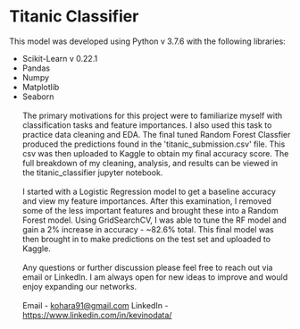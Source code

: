 # Titanic Classifier
This model was developed using Python v 3.7.6 with the following libraries:<br>
- Scikit-Learn v 0.22.1
- Pandas
- Numpy
- Matplotlib
- Seaborn
<br><br>
The primary motivations for this project were to familiarize myself with classification tasks and feature importances. I also used this task to practice data cleaning and EDA. The final tuned Random Forest Classfier produced the predictions found in the 'titanic_submission.csv' file. This csv was then uploaded to Kaggle to obtain my final accuracy score. The full breakdown of my cleaning, analysis, and results can be viewed in the titanic_classifier jupyter notebook.
<br><br>
I started with a Logistic Regression model to get a baseline accuracy and view my feature importances. After this examination, I removed some of the less important features and brought these into a Random Forest model. Using GridSearchCV, I was able to tune the RF model and gain a 2% increase in accuracy - ~82.6% total. This final model was then brought in to make predictions on the test set and uploaded to Kaggle.
<br><br>
Any questions or further discussion please feel free to reach out via email or LinkedIn. I am always open for new ideas to improve and would enjoy expanding our networks.
<br><br>
Email - kohara91@gmail.com LinkedIn - https://www.linkedin.com/in/kevinodata/
